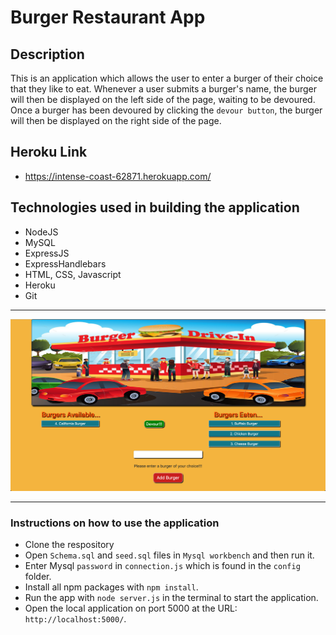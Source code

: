 # Burger Restaurant App

## Description

This is an application which allows the user to enter a burger of their choice that they like to eat.
Whenever a user submits a burger's name, the burger will then be displayed on the left side of the page, waiting to be devoured. Once a burger has been devoured by clicking the `devour button`, the burger will then be displayed on the right side of the  page. 

## Heroku Link 

* https://intense-coast-62871.herokuapp.com/

## Technologies used in building the application

* NodeJS
* MySQL
* ExpressJS
* ExpressHandlebars
* HTML, CSS, Javascript
* Heroku
* Git

___

<img src="public/assets/image/1.png">

___

### Instructions on how to use the application 

* Clone the respository
* Open `Schema.sql` and `seed.sql` files in `Mysql workbench` and then run it.
* Enter Mysql `password` in `connection.js` which is found in the `config` folder.
* Install all npm packages with `npm install`.
* Run the app with `node server.js` in the terminal to start the application.
* Open the local application on port 5000 at the URL: `http://localhost:5000/`.
